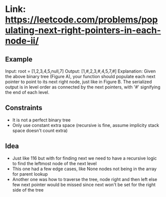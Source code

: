 # Link: <https://leetcode.com/problems/populating-next-right-pointers-in-each-node-ii/>

## Example

Input: root = [1,2,3,4,5,null,7]
Output: [1,#,2,3,#,4,5,7,#]
Explanation: Given the above binary tree (Figure A), your function should populate each next pointer to point to its next right node, just like in Figure B. The serialized output is in level order as connected by the next pointers, with '#' signifying the end of each level.

## Constraints

- It is not a perfect binary tree
- Only use constant extra space (recursive is fine, assume implicity stack space doesn't count extra)

## Idea

- Just like 116 but with for finding next we need to have a recursive logic to find the leftmost node of the next level
- This one had a few edge cases, like None nodes not being in the array for parent lookup
- Another one was how to traverse the tree, node right and then left else few next pointer would be missed since next won't be set for the right side of the tree
